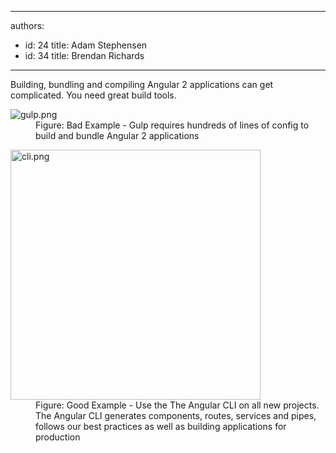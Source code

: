 

---
authors:
  - id: 24
    title: Adam Stephensen
  - id: 34
    title: Brendan Richards
---




<span class='intro'> Building, bundling and compiling Angular 2 applications can get complicated. You need great build tools.<br> </span>

<dl class="badImage"><dt>​​​<img src="/PublishingImages/gulp.png" alt="gulp.png" /></dt><dd>Figure&#58; Bad Example - Gulp requires hundreds of lines of config to build and bundle Angular 2 applications</dd></dl><dl class="goodImage"><dt><img src="/PublishingImages/cli.png" alt="cli.png" style="width&#58;400px;" /></dt><dd>Figure&#58; Go​od Example - Use the The Angular CLI on all new projects. The Angular CLI generates components, routes, services and pipes, follows our best practices as well as building applications for production </dd></dl><br><br>



